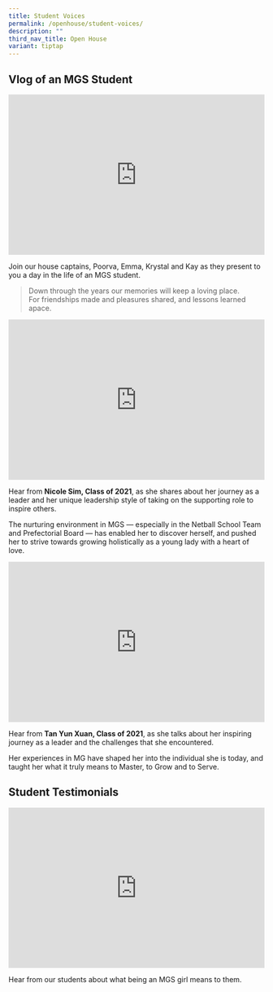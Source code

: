 ```yaml
---
title: Student Voices
permalink: /openhouse/student-voices/
description: ""
third_nav_title: Open House
variant: tiptap
---
```

<h2>Vlog of an MGS Student</h2><div class="iframe-wrapper"><iframe height="315" width="100%" allowfullscreen="true" frameborder="0" src="https://www.youtube.com/embed/jgc13GkUqbY"></iframe></div><p>Join our house captains, Poorva, Emma, Krystal and Kay as they present to you a day in the life of an MGS student. <br></p><p></p><blockquote><p>Down through the years our memories will keep a loving place.<br>For friendships made and pleasures shared, and lessons learned apace.</p></blockquote><p></p><div class="iframe-wrapper"><iframe height="315" width="100%" allowfullscreen="true" frameborder="0" src="https://www.youtube.com/embed/QvQ53lOmk4M"></iframe></div><p>Hear from <strong>Nicole Sim, Class of 2021</strong>, as she shares about her journey as a leader and her unique leadership style of taking on the supporting role to inspire others.</p><p>The nurturing environment in MGS — especially in the Netball School Team and Prefectorial Board — has enabled her to discover herself, and pushed her to strive towards growing holistically as a young lady with a heart of love.</p><div class="iframe-wrapper"><iframe height="315" width="100%" allowfullscreen="true" frameborder="0" src="https://www.youtube.com/embed/SI3dTPIMyx0"></iframe></div><p>Hear from <strong>Tan Yun Xuan, Class of 2021</strong>, as she talks about her inspiring journey as a leader and the challenges that she encountered.</p><p>Her experiences in MG have shaped her into the individual she is today, and taught her what it truly means to Master, to Grow and to Serve.</p><h2>Student Testimonials</h2><div class="iframe-wrapper"><iframe height="315" width="100%" allowfullscreen="true" frameborder="0" src="https://www.youtube.com/embed/LZT0I1SWSvs"></iframe></div><p>Hear from our students about what being an MGS girl means to them.</p>